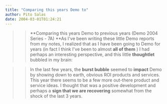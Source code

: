 ```yaml
---
title: "Comparing this years Demo to"
author: Pito Salas
date: 2004-03-01T01:24:21
---
```



>>

>> **Comparing this years Demo to previous years (Demo 2004 Series - 7A)  **As
I've been writing these little Demo reports from my notes, I realized  that as
I have been going to Demo for years (in fact I think I've been to almost **all
of them** ) I had perhaps an interesting perspective, and this little
**thoughtlet** bubbled in my brain:

>>

>>  
>
>>

>> In the last few years, the **burst bubble** seemed to **impact** Demo by
showing down to earth, obvious ROI products and services. This year there
seems to be a few more out-there product and service ideas. I thought that was
a positive development and perhaps a **sign that we are recovering** somewhat
from the shock of the last 3 years.


